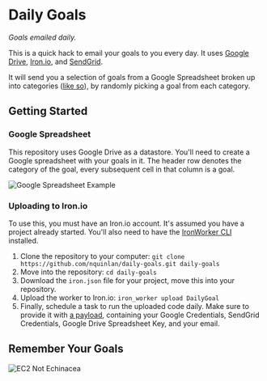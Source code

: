 # Daily Goals
_Goals emailed daily._

This is a quick hack to email your goals to you every day. It uses [Google Drive](http://drive.google.com/), [Iron.io](http://iron.io), and [SendGrid](http://sendgrid.com).

It will send you a selection of goals from a Google Spreadsheet broken up into categories ([like so](https://docs.google.com/a/sendgrid.com/spreadsheet/ccc?key=0ArkKC73GgfRNdHd0X3U2b1J3SDFlMmtQWDZ2WEVqT3c)), by randomly picking a goal from each category.

## Getting Started

### Google Spreadsheet
This repository uses Google Drive as a datastore. You'll need to create a Google spreadsheet with your goals in it. The header row denotes the category of the goal, every subsequent cell in that column is a goal. 

![Google Spreadsheet Example](http://sendgrid.com/blog/wp-content/uploads/2013/12/Screen-Shot-2013-12-30-at-11.15.18-AM-e1388427728553.png)

### Uploading to Iron.io
To use this, you must have an Iron.io account. It's assumed you have a project already started. You'll also need to have the [IronWorker CLI](http://dev.iron.io/worker/reference/cli/) installed.

1. Clone the repository to your computer:
`git clone https://github.com/nquinlan/daily-goals.git daily-goals`
2. Move into the repository:
`cd daily-goals`
3. Download the `iron.json` file for your project, move this into your repository.
4. Upload the worker to Iron.io: `iron_worker upload DailyGoal`
5. Finally, schedule a task to run the uploaded code daily. Make sure to provide it with [a payload](https://github.com/nquinlan/daily-goals/blob/master/payload.sample.json), containing your Google Credentials, SendGrid Credentials, Google Drive Spreadsheet Key, and your email.



## Remember Your Goals
![EC2 Not Echinacea](http://d.pr/i/9SoE+)
